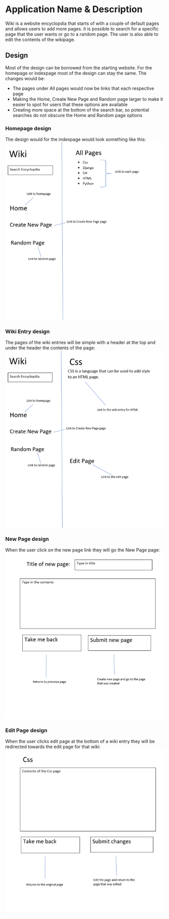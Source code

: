 # Application Name & Description

Wiki is a website encyclopdia that starts of with a couple of default pages and allows users to add more pages.
it is possible to search for a specific page that the user wants or go to a random page.
The user is also able to edit the contents of the wikipage.


## Design

Most of the design can be borrowed from the starting website.
For the homepage or indexpage most of the design can stay the same.
The changes would be:
- The pages under All pages would now be links that each respective page
- Making the Home, Create New Page and Random page larger to make it easier to spot for users that these options are available
- Creating more space at the bottom of the search bar, so potential searches do not obscure the Home and Random page options

### Homepage design
The design would for the indexpage would look something like this:
![homepage](images/homepage.png)

### Wiki Entry design
The pages of the wiki entries will be simple with a header at the top and under the header the contents of the page:
![entrypage](images/wiki_entry.png)

### New Page design
When the user click on the new page link they will go the New Page page:
![newpage](images/new_page.png)

### Edit Page design
When the user clicks edit page at the bottom of a wiki entry they will be redirected towards the edit page for that wiki:
![edit_page](images/edit_page.png)








